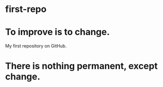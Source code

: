 # first-repo
# To improve is to change.
My first repository on GitHub.
# There is nothing permanent, except change.